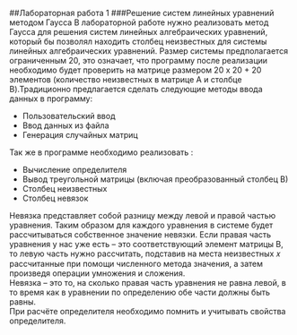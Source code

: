 ##Лабораторная работа 1
###Решение систем линейных уравнений методом Гаусса
В лабораторной работе нужно реализовать метод Гаусса для решения систем линейных алгебраических уравнений, который бы позволял находить столбец неизвестных для системы линейных алгебраических уравнений. Размер системы предполагается ограниченным 20, это означает, что программу после реализации необходимо будет проверить на матрице размером 20 x 20 + 20 элементов (количество неизвестных в матрице A и столбце B).Традиционно предлагается сделать следующие методы ввода данных в программу:
* Пользовательский ввод
* Ввод данных из файла
* Генерация случайных матриц

Так же в программе необходимо реализовать :
* Вычисление определителя
* Вывод треугольной матрицы (включая преобразованный столбец В)
* Столбец неизвестных
* Столбец невязок

Невязка представляет собой разницу между левой и правой частью уравнения. Таким образом для каждого уравнения в системе будет рассчитываться собственное значение невязки. Если правая часть уравнения у нас уже есть – это соответствующий элемент матрицы B, то левую часть нужно рассчитать, подставив на
места неизвестных 𝑥 рассчитанные при помощи численного метода значения, а затем произведя операции умножения и сложения.   
Невязка – это то, на сколько правая часть уравнения не равна левой, в то время как в уравнении по определению обе части должны быть равны.  
При расчёте определителя необходимо помнить и учитывать свойства определителя.  